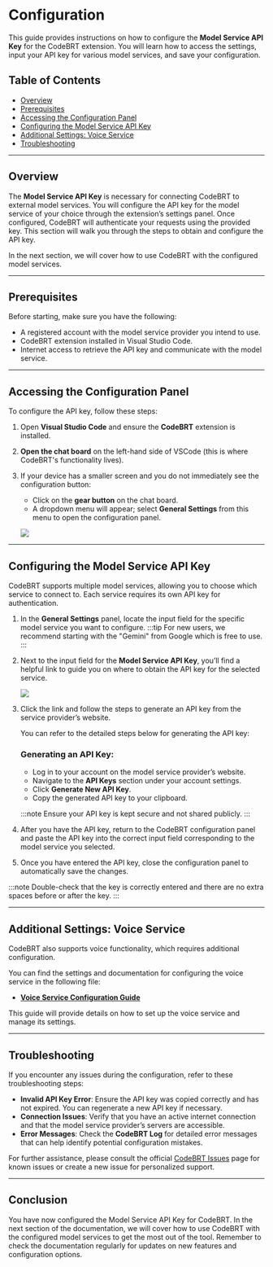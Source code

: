 # Configuration

This guide provides instructions on how to configure the **Model Service API Key** for the CodeBRT extension. You will learn how to access the settings, input your API key for various model services, and save your configuration.

## Table of Contents
- [Overview](#overview)
- [Prerequisites](#prerequisites)
- [Accessing the Configuration Panel](#accessing-the-configuration-panel)
- [Configuring the Model Service API Key](#configuring-the-model-service-api-key)
- [Additional Settings: Voice Service](#additional-settings-voice-service)
- [Troubleshooting](#troubleshooting)

---

## Overview

The **Model Service API Key** is necessary for connecting CodeBRT to external model services. You will configure the API key for the model service of your choice through the extension’s settings panel. Once configured, CodeBRT will authenticate your requests using the provided key. This section will walk you through the steps to obtain and configure the API key.

In the next section, we will cover how to use CodeBRT with the configured model services.

---

## Prerequisites

Before starting, make sure you have the following:
- A registered account with the model service provider you intend to use.
- CodeBRT extension installed in Visual Studio Code.
- Internet access to retrieve the API key and communicate with the model service.

---

## Accessing the Configuration Panel

To configure the API key, follow these steps:

1. Open **Visual Studio Code** and ensure the **CodeBRT** extension is installed.

2. **Open the chat board** on the left-hand side of VSCode (this is where CodeBRT's functionality lives).

3. If your device has a smaller screen and you do not immediately see the configuration button:
   - Click on the **gear button** on the chat board.
   - A dropdown menu will appear; select **General Settings** from this menu to open the configuration panel.

   ![](/img/getting-started/configuration/settings-dropdown.png)

---

## Configuring the Model Service API Key

CodeBRT supports multiple model services, allowing you to choose which service to connect to. Each service requires its own API key for authentication.

1. In the **General Settings** panel, locate the input field for the specific model service you want to configure.
   :::tip
   For new users, we recommend starting with the "Gemini" from Google which is free to use.
   :::

2. Next to the input field for the **Model Service API Key**, you’ll find a helpful link to guide you on where to obtain the API key for the selected service.

   ![](/img/getting-started/configuration/api-key-field-help-link.png)

3. Click the link and follow the steps to generate an API key from the service provider’s website.

   You can refer to the detailed steps below for generating the API key:

   ### Generating an API Key:
   - Log in to your account on the model service provider’s website.
   - Navigate to the **API Keys** section under your account settings.
   - Click **Generate New API Key**.
   - Copy the generated API key to your clipboard.

   :::note
   Ensure your API key is kept secure and not shared publicly.
   :::

4. After you have the API key, return to the CodeBRT configuration panel and paste the API key into the correct input field corresponding to the model service you selected.

5. Once you have entered the API key, close the configuration panel to automatically save the changes.

:::note
Double-check that the key is correctly entered and there are no extra spaces before or after the key.
:::

---

## Additional Settings: Voice Service

CodeBRT also supports voice functionality, which requires additional configuration.

You can find the settings and documentation for configuring the voice service in the following file:
- **[Voice Service Configuration Guide](/docs/features/voice-service/configuration.md)**

This guide will provide details on how to set up the voice service and manage its settings.

---

## Troubleshooting

If you encounter any issues during the configuration, refer to these troubleshooting steps:

- **Invalid API Key Error**: Ensure the API key was copied correctly and has not expired. You can regenerate a new API key if necessary.
- **Connection Issues**: Verify that you have an active internet connection and that the model service provider’s servers are accessible.
- **Error Messages**: Check the **CodeBRT Log** for detailed error messages that can help identify potential configuration mistakes.

For further assistance, please consult the official [CodeBRT Issues](https://github.com/whats2000/CodeBRT/issues) page for known issues or create a new issue for personalized support.

---

## Conclusion

You have now configured the Model Service API Key for CodeBRT. In the next section of the documentation, we will cover how to use CodeBRT with the configured model services to get the most out of the tool. Remember to check the documentation regularly for updates on new features and configuration options.
